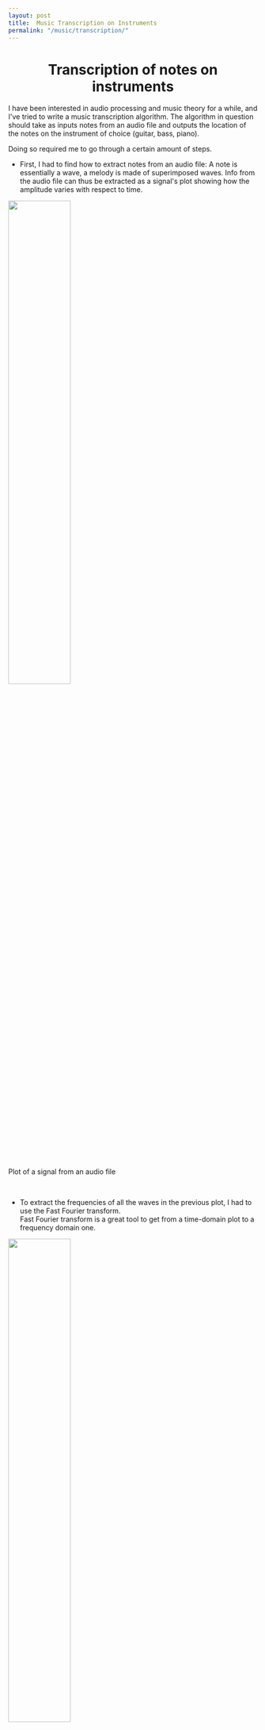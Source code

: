 ```yaml
---
layout: post
title:  Music Transcription on Instruments
permalink: "/music/transcription/"
---
```


<div class="w3-row">
    <h1 style="text-align:center">Transcription of notes on instruments</h1>
      <p class = "justify">
          I have been interested in audio processing and music theory for a while, and I've tried to write a music transcription algorithm. The algorithm in question should take as inputs notes from an audio file and outputs the location of the notes on the instrument of choice (guitar, bass, piano). 
        </p>
        <p class = "justify">
        Doing so required me to go through a certain amount of steps.
      <ul>
        <li>First, I had to find how to extract notes from an audio file: A note is essentially a wave, a melody is made of superimposed waves. Info from the audio file can thus be extracted as a signal's plot showing how the amplitude varies with respect to time.</li>
      </ul>
      </p>
      <div class="w3-main w3-center" >
          <img src="/portfolio/assets/img/timdom.PNG" width="50%" height="50%">
          <figcaption>Plot of a signal from an audio file</figcaption>
      </div>
      <p class = "justify">
      <br>
      <ul>
        <li>To extract the frequencies of all the waves in the previous plot, I had to use the Fast Fourier transform. <br>
        Fast Fourier transform is a great tool to get from a time-domain plot to a frequency domain one.</li>
      </ul>
      </p>
      <div class="w3-main w3-center" >
          <img src="/portfolio/assets/img/frequencydom.PNG" width="50%" height="50%">
          <figcaption>Frequency domain of the original plot</figcaption>
      </div>
      <p class = "justify">
      <ul>
        <li> Then, online information was gathered to link those frequencies to the right notes: I had some knowledge on the location of notes on instruments; hence I used this knowledge to link the right notes to the right position. Online info was obtained to find which frequencies belong to which notes using <a class= "links" href=" https://pages.mtu.edu/~suits/notefreqs.html" target="_blank">this link</a>.</li>
      </ul>
        </p>
      <div class="w3-main w3-center" >
          <img src="/portfolio/assets/img/notes_freq.PNG" width="30%" height="30%">
          <figcaption>Online info was obtained to find which frequencies belong to which notes <a class= "links" href=" https://pages.mtu.edu/~suits/notefreqs.html">(https://pages.mtu.edu/~suits/notefreqs.html)</a>  </figcaption>
      </div>
      <br>
      <div class="w3-main w3-center" >
        <img src="/portfolio/assets/img/Musicgif.gif" width="50%" height="50%">
        <figcaption>The tKinter tool was used to create the fretboard and visualize the notes</figcaption>
      </div>
        <p class = "justify">
        It is important to mention that I still am struggling with some issues. More precisely :<br> 
        <ul>
        <li>Some of the notes are right but are played at a lower octave (the frequency is halved), and there is also the noise, which creates additional random notes. </li>
        <li>There is still noise from the audio file that can often be confused as notes. </li>
        <li>For guitars, there are multiple locations for the same note; thus, we should find how the set of locations that minimize the total distance traveled by the fingers. </li>
      </ul>




